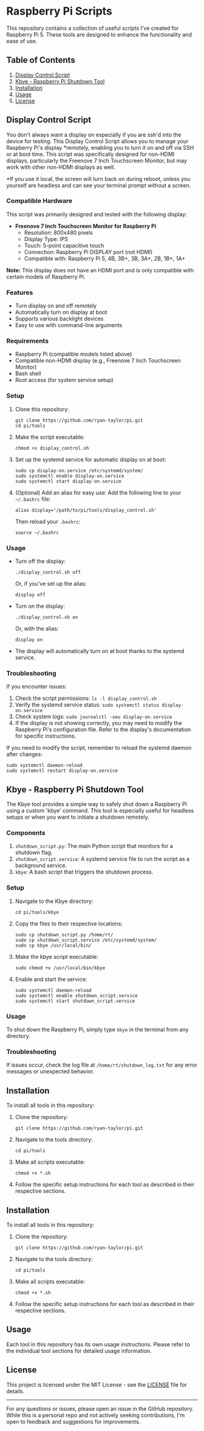 # Raspberry Pi Scripts

This repository contains a collection of useful scripts I've created for Raspberry Pi 5. These tools are designed to enhance the functionality and ease of use.

## Table of Contents
1. [Display Control Script](#display-control-script)
2. [Kbye - Raspberry Pi Shutdown Tool](#kbye---raspberry-pi-shutdown-tool)
3. [Installation](#installation)
4. [Usage](#usage)
5. [License](#license)

## Display Control Script

You don't always want a display on especially if you are ssh'd into the device for testing. This Display Control Script allows you to manage your Raspberry Pi's display *remotely, enabling you to turn it on and off via SSH or at boot time. This script was specifically designed for non-HDMI displays, particularly the Freenove 7 Inch Touchscreen Monitor, but may work with other non-HDMI displays as well.

*If you use it local, the screen will turn back on during reboot, unless you yourself are headless and can see your terminal prompt without a screen.

### Compatible Hardware

This script was primarily designed and tested with the following display:

- **Freenove 7 Inch Touchscreen Monitor for Raspberry Pi**
  - Resolution: 800x480 pixels
  - Display Type: IPS
  - Touch: 5-point capacitive touch
  - Connection: Raspberry Pi DISPLAY port (not HDMI)
  - Compatible with: Raspberry Pi 5, 4B, 3B+, 3B, 3A+, 2B, 1B+, 1A+

**Note:** This display does not have an HDMI port and is only compatible with certain models of Raspberry Pi.

### Features

- Turn display on and off remotely
- Automatically turn on display at boot
- Supports various backlight devices
- Easy to use with command-line arguments

### Requirements

- Raspberry Pi (compatible models listed above)
- Compatible non-HDMI display (e.g., Freenove 7 Inch Touchscreen Monitor)
- Bash shell
- Root access (for system service setup)

### Setup

1. Clone this repository:
   ```
   git clone https://github.com/ryan-taylor/pi.git
   cd pi/tools
   ```

2. Make the script executable:
   ```
   chmod +x display_control.sh
   ```

3. Set up the systemd service for automatic display on at boot:
   ```
   sudo cp display-on.service /etc/systemd/system/
   sudo systemctl enable display-on.service
   sudo systemctl start display-on.service
   ```

4. (Optional) Add an alias for easy use:
   Add the following line to your `~/.bashrc` file:
   ```
   alias display='/path/to/pi/tools/display_control.sh'
   ```
   Then reload your `.bashrc`:
   ```
   source ~/.bashrc
   ```

### Usage

- Turn off the display:
  ```
  ./display_control.sh off
  ```
  Or, if you've set up the alias:
  ```
  display off
  ```

- Turn on the display:
  ```
  ./display_control.sh on
  ```
  Or, with the alias:
  ```
  display on
  ```

- The display will automatically turn on at boot thanks to the systemd service.

### Troubleshooting

If you encounter issues:

1. Check the script permissions: `ls -l display_control.sh`
2. Verify the systemd service status: `sudo systemctl status display-on.service`
3. Check system logs: `sudo journalctl -xeu display-on.service`
4. If the display is not showing correctly, you may need to modify the Raspberry Pi's configuration file. Refer to the display's documentation for specific instructions.

If you need to modify the script, remember to reload the systemd daemon after changes:
```
sudo systemctl daemon-reload
sudo systemctl restart display-on.service
```

## Kbye - Raspberry Pi Shutdown Tool

The Kbye tool provides a simple way to safely shut down a Raspberry Pi using a custom 'kbye' command. This tool is especially useful for headless setups or when you want to initiate a shutdown remotely.

### Components
1. `shutdown_script.py`: The main Python script that monitors for a shutdown flag.
2. `shutdown_script.service`: A systemd service file to run the script as a background service.
3. `kbye`: A bash script that triggers the shutdown process.

### Setup
1. Navigate to the Kbye directory:
   ```
   cd pi/tools/kbye
   ```
2. Copy the files to their respective locations:
   ```
   sudo cp shutdown_script.py /home/rt/
   sudo cp shutdown_script.service /etc/systemd/system/
   sudo cp kbye /usr/local/bin/
   ```
3. Make the kbye script executable:
   ```
   sudo chmod +x /usr/local/bin/kbye
   ```
4. Enable and start the service:
   ```
   sudo systemctl daemon-reload
   sudo systemctl enable shutdown_script.service
   sudo systemctl start shutdown_script.service
   ```

### Usage
To shut down the Raspberry Pi, simply type `kbye` in the terminal from any directory.

### Troubleshooting
If issues occur, check the log file at `/home/rt/shutdown_log.txt` for any error messages or unexpected behavior.

## Installation

To install all tools in this repository:

1. Clone the repository:
   ```
   git clone https://github.com/ryan-taylor/pi.git
   ```
2. Navigate to the tools directory:
   ```
   cd pi/tools
   ```
3. Make all scripts executable:
   ```
   chmod +x *.sh
   ```
4. Follow the specific setup instructions for each tool as described in their respective sections.

## Installation

To install all tools in this repository:

1. Clone the repository:
   ```
   git clone https://github.com/ryan-taylor/pi.git
   ```

2. Navigate to the tools directory:
   ```
   cd pi/tools
   ```

3. Make all scripts executable:
   ```
   chmod +x *.sh
   ```

4. Follow the specific setup instructions for each tool as described in their respective sections.

## Usage

Each tool in this repository has its own usage instructions. Please refer to the individual tool sections for detailed usage information.

## License

This project is licensed under the MIT License - see the [LICENSE](LICENSE) file for details.

---

For any questions or issues, please open an issue in the GitHub repository. While this is a personal repo and not actively seeking contributions, I'm open to feedback and suggestions for improvements.
